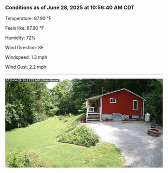 ### Conditions as of June 28, 2025 at 10:56:40 AM CDT 

Temperature: 87.90 &deg;F

Feels like: 87.90 &deg;F

Humidity: 72%

Wind Direction: SE

Windspeed: 1.3 mph

Wind Gust: 2.2 mph

---

<img src="./images/latest.jpeg"/>

